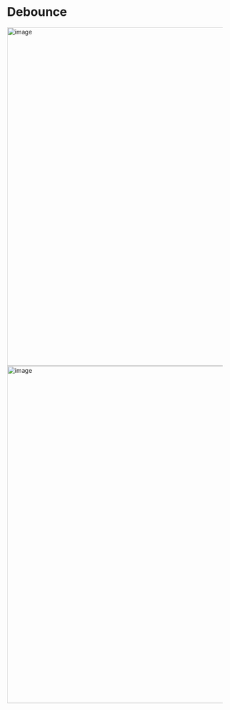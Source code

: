 # Debounce

<img width="789" alt="image" src="https://github.com/prikshit8/Debounce/assets/50433936/ed4b3e34-e4f8-455f-bf2f-562d241fcfac">

<img width="786" alt="image" src="https://github.com/prikshit8/Debounce/assets/50433936/ae29f4f3-9622-433b-a0b9-b99a22437a7d">
